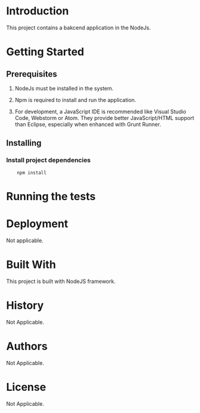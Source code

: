 # Introduction 

This project contains a bakcend application in the NodeJs.

# Getting Started

## Prerequisites

1. NodeJs must be installed in the system.  

2. Npm is required to install and run the application.

4. For development, a JavaScript IDE is recommended like Visual Studio Code, Webstorm or Atom. They provide better JavaScript/HTML support than Eclipse, especially when enhanced with Grunt Runner.

## Installing

### Install project dependencies

        npm install

# Running the tests

<!-- TODO -->

# Deployment

Not applicable.

# Built With

This project is built with NodeJS framework.

# History

Not Applicable.
 
# Authors

Not Applicable.

# License

Not Applicable.